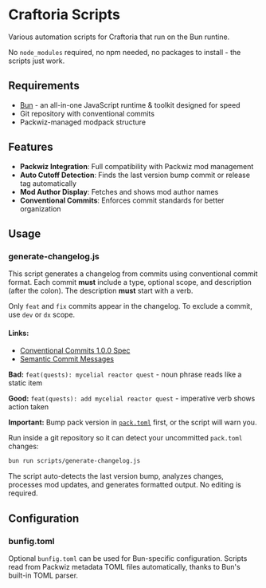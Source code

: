 # Craftoria Scripts

Various automation scripts for Craftoria that run on the Bun runtine.

No `node_modules` required, no npm needed, no packages to install - the scripts just work.

## Requirements

- [Bun](https://bun.sh/) - an all-in-one JavaScript runtime & toolkit designed for speed
- Git repository with conventional commits
- Packwiz-managed modpack structure

## Features

- **Packwiz Integration**: Full compatibility with Packwiz mod management
- **Auto Cutoff Detection**: Finds the last version bump commit or release tag automatically
- **Mod Author Display**: Fetches and shows mod author names
- **Conventional Commits**: Enforces commit standards for better organization

## Usage

### generate-changelog.js

This script generates a changelog from commits using conventional commit format. Each commit **must** include a type, optional scope, and description (after the colon). The description **must** start with a verb.

Only `feat` and `fix` commits appear in the changelog. To exclude a commit, use `dev` or `dx` scope.

#### Links:

- [Conventional Commits 1.0.0 Spec](https://www.conventionalcommits.org/en/v1.0.0/#summary)
- [Semantic Commit Messages](https://gist.github.com/joshbuchea/6f47e86d2510bce28f8e7f42ae84c716)

**Bad:** `feat(quests): mycelial reactor quest` - noun phrase reads like a static item

**Good:** `feat(quests): add mycelial reactor quest` - imperative verb shows action taken

**Important:** Bump pack version in [`pack.toml`](../../pack.toml) first, or the script will warn you.

Run inside a git repository so it can detect your uncommitted `pack.toml` changes:

```bash
bun run scripts/generate-changelog.js
```

The script auto-detects the last version bump, analyzes changes, processes mod updates, and generates formatted output. No editing is required.

## Configuration

### bunfig.toml

Optional `bunfig.toml` can be used for Bun-specific configuration. Scripts read from Packwiz metadata TOML files automatically, thanks to Bun's built-in TOML parser.
